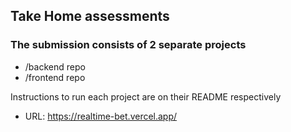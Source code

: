 ## Take Home assessments

### The submission consists of 2 separate projects

- /backend repo
- /frontend repo

Instructions to run each project are on their README respectively

- URL: https://realtime-bet.vercel.app/
